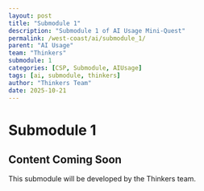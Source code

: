 ```yaml
---
layout: post
title: "Submodule 1"
description: "Submodule 1 of AI Usage Mini-Quest"
permalink: /west-coast/ai/submodule_1/
parent: "AI Usage"
team: "Thinkers"
submodule: 1
categories: [CSP, Submodule, AIUsage]
tags: [ai, submodule, thinkers]
author: "Thinkers Team"
date: 2025-10-21
---
```


# Submodule 1

## Content Coming Soon
This submodule will be developed by the Thinkers team.

